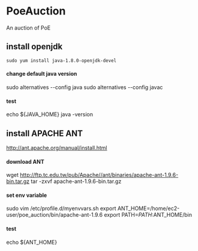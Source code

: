 # PoeAuction
An auction of PoE

## install openjdk
```
sudo yum install java-1.8.0-openjdk-devel
```
#### change default java version
  sudo alternatives --config java
  sudo alternatives --config javac
#### test
  echo ${JAVA_HOME}
  java -version

## install APACHE ANT
http://ant.apache.org/manual/install.html
#### download ANT
  wget http://ftp.tc.edu.tw/pub/Apache//ant/binaries/apache-ant-1.9.6-bin.tar.gz
  tar -zxvf apache-ant-1.9.6-bin.tar.gz
#### set env variable
  sudo vim /etc/profile.d/myenvvars.sh
  export ANT_HOME=/home/ec2-user/poe_auction/bin/apache-ant-1.9.6
  export PATH=$PATH:$ANT_HOME/bin
#### test
  echo ${ANT_HOME}

